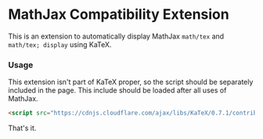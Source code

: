 # MathJax Compatibility Extension

This is an extension to automatically display MathJax `math/tex` and `math/tex; display` using KaTeX.

### Usage

This extension isn't part of KaTeX proper, so the script should be separately
included in the page.
This include should be loaded after all uses of MathJax.

```html
<script src="https://cdnjs.cloudflare.com/ajax/libs/KaTeX/0.7.1/contrib/mathjax-compat.min.js" integrity="sha384-o+v+EkJWQmZj7XwHBxehTGJKE18182WyyN2glZMTPw9g5XxjN1uwrquNuMX/NJiF"></script>
```

That's it.
